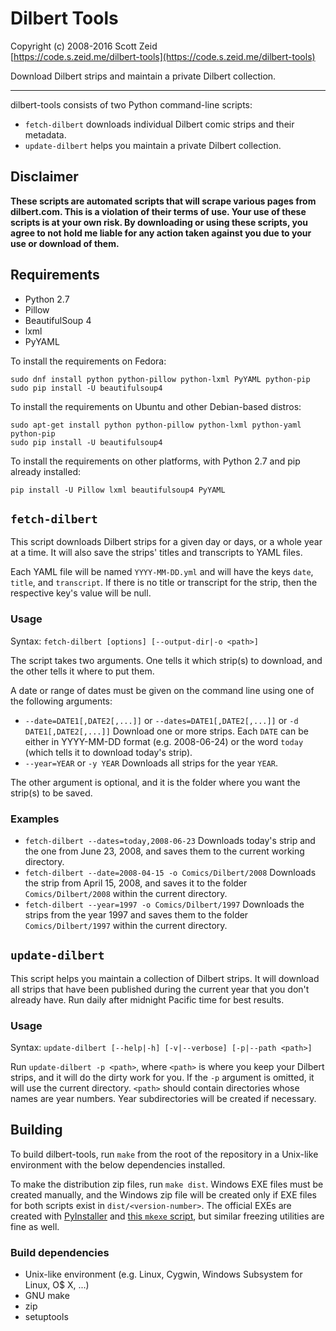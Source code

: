 Dilbert Tools  
=============

Copyright (c) 2008-2016 Scott Zeid  
[https://code.s.zeid.me/dilbert-tools](https://code.s.zeid.me/dilbert-tools)  

Download Dilbert strips and maintain a private Dilbert collection.

- - - -

dilbert-tools consists of two Python command-line scripts:

* `fetch-dilbert` downloads individual Dilbert comic strips and their
  metadata.
* `update-dilbert` helps you maintain a private Dilbert collection.


Disclaimer
----------

**These scripts are automated scripts that will scrape various pages from
  dilbert.com.  This is a violation of their terms of use.  Your use of
  these scripts is at your own risk.  By downloading or using these
  scripts, you agree to not hold me liable for any action taken against
  you due to your use or download of them.**


Requirements
------------

* Python 2.7
* Pillow
* BeautifulSoup 4
* lxml
* PyYAML

To install the requirements on Fedora:

    sudo dnf install python python-pillow python-lxml PyYAML python-pip
    sudo pip install -U beautifulsoup4

To install the requirements on Ubuntu and other Debian-based distros:

    sudo apt-get install python python-pillow python-lxml python-yaml python-pip
    sudo pip install -U beautifulsoup4

To install the requirements on other platforms, with Python 2.7 and pip
already installed:

    pip install -U Pillow lxml beautifulsoup4 PyYAML


`fetch-dilbert`
---------------

This script downloads Dilbert strips for a given day or days, or a whole
year at a time.  It will also save the strips' titles and transcripts to
YAML files.

Each YAML file will be named `YYYY-MM-DD.yml` and will have the keys `date`,
`title`, and `transcript`.  If there is no title or transcript for the strip,
then the respective key's value will be null.


### Usage

Syntax:  `fetch-dilbert [options] [--output-dir|-o <path>]`

The script takes two arguments.  One tells it which strip(s) to download,
and the other tells it where to put them.

A date or range of dates must be given on the command line using one of the
following arguments:

 * `--date=DATE1[,DATE2[,...]]` or `--dates=DATE1[,DATE2[,...]]` or
   `-d DATE1[,DATE2[,...]]`
   Download one or more strips.  Each `DATE` can be either in YYYY-MM-DD
   format (e.g. 2008-06-24) or the word `today` (which tells it to
   download today's strip).
 * `--year=YEAR` or `-y YEAR`
   Downloads all strips for the year `YEAR`.

The other argument is optional, and it is the folder where you want the
strip(s) to be saved.


### Examples

 * `fetch-dilbert --dates=today,2008-06-23`
   Downloads today's strip and the one from June 23, 2008, and saves them
   to the current working directory.
 * `fetch-dilbert --date=2008-04-15 -o Comics/Dilbert/2008`
   Downloads the strip from April 15, 2008, and saves it to the folder
   `Comics/Dilbert/2008` within the current directory.
 * `fetch-dilbert --year=1997 -o Comics/Dilbert/1997`
   Downloads the strips from the year 1997 and saves them to the folder
   `Comics/Dilbert/1997` within the current directory.


`update-dilbert`
----------------

This script helps you maintain a collection of Dilbert strips.  It will
download all strips that have been published during the current year that
you don't already have.  Run daily after midnight Pacific time for best
results.


### Usage

Syntax:  `update-dilbert [--help|-h] [-v|--verbose] [-p|--path <path>]`

Run `update-dilbert -p <path>`, where `<path>` is where you keep your Dilbert
strips, and it will do the dirty work for you.  If the `-p` argument is omitted,
it will use the current directory.  `<path>` should contain directories whose
names are year numbers.  Year subdirectories will be created if necessary.


Building
--------

To build dilbert-tools, run `make` from the root of the repository in a
Unix-like environment with the below dependencies installed.

To make the distribution zip files, run `make dist`.  Windows EXE files must be
created manually, and the Windows zip file will be created only if EXE files
for both scripts exist in `dist/<version-number>`.  The official EXEs are
created with [PyInstaller][PyInstaller] and [this `mkexe` script][mkexe], but
similar freezing utilities are fine as well.

[PyInstaller]: http://www.pyinstaller.org/
[mkexe]: https://code.s.zeid.me/bin/blob/master/mkexe


### Build dependencies

* Unix-like environment (e.g. Linux, Cygwin, Windows Subsystem for Linux, O$ X, ...)
* GNU make
* zip
* setuptools
